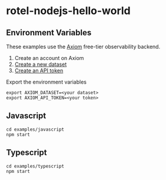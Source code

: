 # rotel-nodejs-hello-world

## Environment Variables
These examples use the [Axiom](https://axiom.co/) free-tier observability backend. 
1. Create an account on Axiom
2. [Create a new dataset](https://axiom.co/docs/reference/datasets#create-dataset) 
3. [Create an API token](https://axiom.co/docs/reference/tokens#create-basic-api-token)

Export the environment variables
```
export AXIOM_DATASET=<your dataset>
export AXIOM_API_TOKEN=<your token>
```

## Javascript
```
cd examples/javascript
npm start
```

## Typescript
```
cd examples/typescript
npm start
```
